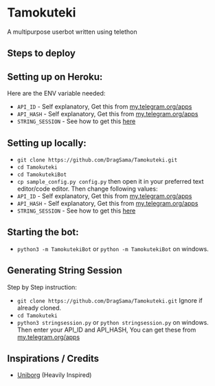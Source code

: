 # Tamokuteki
A multipurpose userbot written using telethon

## Steps to deploy
## Setting up on Heroku:
Here are the ENV variable needed:
- `API_ID` - Self explanatory, Get this from [my.telegram.org/apps](https://my.telegram.org/apps)
- `API_HASH` - Self explanatory, Get this from [my.telegram.org/apps](https://my.telegram.org/apps)
- `STRING_SESSION` - See how to get this [here](https://github.com/DragSama/Tamokuteki#generating-string-session)
## Setting up locally:
- `git clone https://github.com/DragSama/Tamokuteki.git`
- `cd Tamokuteki`
- `cd TamokutekiBot`
- `cp sample_config.py config.py` then open it in your preferred text editor/code editor.
Then change following values:
- `API_ID` - Self explanatory, Get this from [my.telegram.org/apps](https://my.telegram.org/apps)
- `API_HASH` - Self explanatory, Get this from [my.telegram.org/apps](https://my.telegram.org/apps)
- `STRING_SESSION` - See how to get this [here](https://github.com/DragSama/Tamokuteki#generating-string-session)

## Starting the bot:
- `python3 -m TamokutekiBot` or `python -m TamokutekiBot` on windows.

## Generating String Session
Step by Step instruction:
- `git clone https://github.com/DragSama/Tamokuteki.git` Ignore if already cloned.
- `cd Tamokuteki`
- `python3 stringsession.py` or `python stringsession.py` on windows. Then enter your API_ID and API_HASH, You can get these from [my.telegram.org/apps](https://my.telegram.org/apps)

## Inspirations / Credits
- [Uniborg](https://github.com/SpEcHiDe/UniBorg) (Heavily Inspired)
